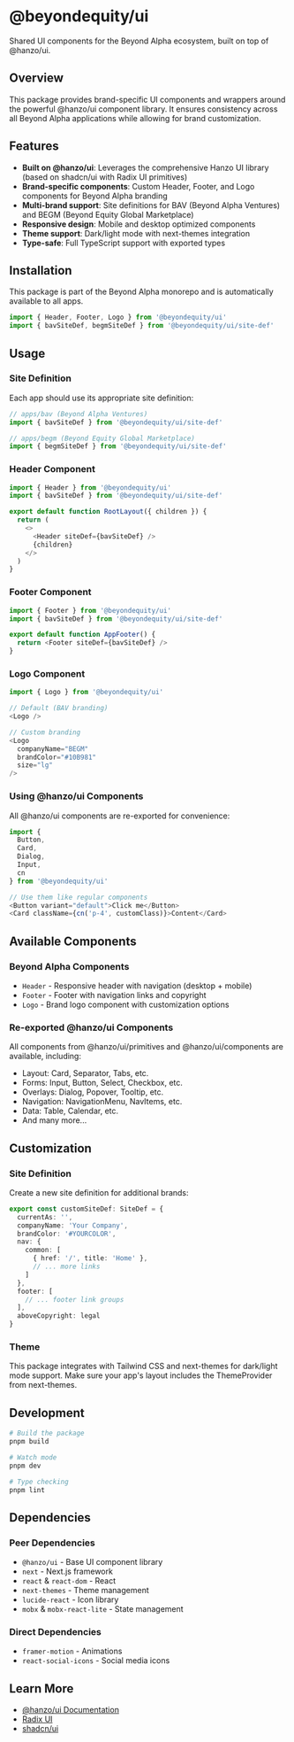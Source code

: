 # @beyondequity/ui

Shared UI components for the Beyond Alpha ecosystem, built on top of @hanzo/ui.

## Overview

This package provides brand-specific UI components and wrappers around the powerful @hanzo/ui component library. It ensures consistency across all Beyond Alpha applications while allowing for brand customization.

## Features

- **Built on @hanzo/ui**: Leverages the comprehensive Hanzo UI library (based on shadcn/ui with Radix UI primitives)
- **Brand-specific components**: Custom Header, Footer, and Logo components for Beyond Alpha branding
- **Multi-brand support**: Site definitions for BAV (Beyond Alpha Ventures) and BEGM (Beyond Equity Global Marketplace)
- **Responsive design**: Mobile and desktop optimized components
- **Theme support**: Dark/light mode with next-themes integration
- **Type-safe**: Full TypeScript support with exported types

## Installation

This package is part of the Beyond Alpha monorepo and is automatically available to all apps.

```typescript
import { Header, Footer, Logo } from '@beyondequity/ui'
import { bavSiteDef, begmSiteDef } from '@beyondequity/ui/site-def'
```

## Usage

### Site Definition

Each app should use its appropriate site definition:

```typescript
// apps/bav (Beyond Alpha Ventures)
import { bavSiteDef } from '@beyondequity/ui/site-def'

// apps/begm (Beyond Equity Global Marketplace)
import { begmSiteDef } from '@beyondequity/ui/site-def'
```

### Header Component

```typescript
import { Header } from '@beyondequity/ui'
import { bavSiteDef } from '@beyondequity/ui/site-def'

export default function RootLayout({ children }) {
  return (
    <>
      <Header siteDef={bavSiteDef} />
      {children}
    </>
  )
}
```

### Footer Component

```typescript
import { Footer } from '@beyondequity/ui'
import { bavSiteDef } from '@beyondequity/ui/site-def'

export default function AppFooter() {
  return <Footer siteDef={bavSiteDef} />
}
```

### Logo Component

```typescript
import { Logo } from '@beyondequity/ui'

// Default (BAV branding)
<Logo />

// Custom branding
<Logo 
  companyName="BEGM"
  brandColor="#10B981"
  size="lg"
/>
```

### Using @hanzo/ui Components

All @hanzo/ui components are re-exported for convenience:

```typescript
import { 
  Button, 
  Card, 
  Dialog,
  Input,
  cn 
} from '@beyondequity/ui'

// Use them like regular components
<Button variant="default">Click me</Button>
<Card className={cn('p-4', customClass)}>Content</Card>
```

## Available Components

### Beyond Alpha Components
- `Header` - Responsive header with navigation (desktop + mobile)
- `Footer` - Footer with navigation links and copyright
- `Logo` - Brand logo component with customization options

### Re-exported @hanzo/ui Components
All components from @hanzo/ui/primitives and @hanzo/ui/components are available, including:
- Layout: Card, Separator, Tabs, etc.
- Forms: Input, Button, Select, Checkbox, etc.
- Overlays: Dialog, Popover, Tooltip, etc.
- Navigation: NavigationMenu, NavItems, etc.
- Data: Table, Calendar, etc.
- And many more...

## Customization

### Site Definition

Create a new site definition for additional brands:

```typescript
export const customSiteDef: SiteDef = {
  currentAs: '',
  companyName: 'Your Company',
  brandColor: '#YOURCOLOR',
  nav: {
    common: [
      { href: '/', title: 'Home' },
      // ... more links
    ]
  },
  footer: [
    // ... footer link groups
  ],
  aboveCopyright: legal
}
```

### Theme

This package integrates with Tailwind CSS and next-themes for dark/light mode support. Make sure your app's layout includes the ThemeProvider from next-themes.

## Development

```bash
# Build the package
pnpm build

# Watch mode
pnpm dev

# Type checking
pnpm lint
```

## Dependencies

### Peer Dependencies
- `@hanzo/ui` - Base UI component library
- `next` - Next.js framework
- `react` & `react-dom` - React
- `next-themes` - Theme management
- `lucide-react` - Icon library
- `mobx` & `mobx-react-lite` - State management

### Direct Dependencies
- `framer-motion` - Animations
- `react-social-icons` - Social media icons

## Learn More

- [@hanzo/ui Documentation](https://github.com/hanzoai/react-sdk/tree/main/pkg/ui)
- [Radix UI](https://www.radix-ui.com/)
- [shadcn/ui](https://ui.shadcn.com/)
